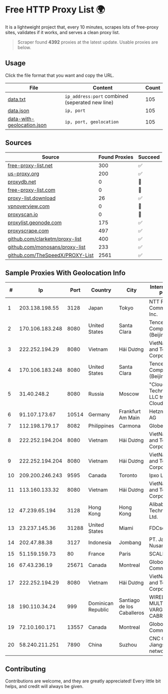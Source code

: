 
# Free HTTP Proxy List 🌍

It is a lightweight project that, every 10 minutes, scrapes lots of free-proxy sites, validates if it works, and serves a clean proxy list.


> Scraper found **4392** proxies at the latest update. Usable proxies are below.

## Usage

Click the file format that you want and copy the URL.


|File|Content|Count|
|----|-------|-----|
|[data.txt](https://raw.githubusercontent.com/themiralay/Proxy-List-World/master/data.txt)|`ip_address:port` combined (seperated new line)|105|
|[data.json](https://raw.githubusercontent.com/themiralay/Proxy-List-World/master/data.json)|`ip, port`|105|
|[data-with-geolocation.json](https://raw.githubusercontent.com/themiralay/Proxy-List-World/master/data-with-geolocation.json)|`ip, port, geolocation`|105|

## Sources

|Source|Found Proxies|Succeed|
|------|-------------|-------|
|[free-proxy-list.net](https://free-proxy-list.net)|300|✅|
|[us-proxy.org](https://www.us-proxy.org)|200|✅|
|[proxydb.net](http://proxydb.net)|0|🚫|
|[free-proxy-list.com](https://free-proxy-list.com/?page=&port=&type%5B%5D=http&type%5B%5D=https&up_time=0&search=Search)|0|🚫|
|[proxy-list.download](https://www.proxy-list.download/HTTP)|26|✅|
|[vpnoverview.com](https://vpnoverview.com/privacy/anonymous-browsing/free-proxy-servers)|0|🚫|
|[proxyscan.io](https://www.proxyscan.io)|0|🚫|
|[proxylist.geonode.com](https://proxylist.geonode.com/api/proxy-list?limit=300&page=1&sort_by=lastChecked&sort_type=desc&protocols=http,https)|175|✅|
|[proxyscrape.com](https://api.proxyscrape.com/v2/?request=displayproxies&protocol=http&timeout=10000&country=all&ssl=all&anonymity=all)|497|✅|
|[github.com/clarketm/proxy-list](https://raw.githubusercontent.com/clarketm/proxy-list/master/proxy-list-raw.txt)|400|✅|
|[github.com/monosans/proxy-list](https://raw.githubusercontent.com/monosans/proxy-list/main/proxies/http.txt)|233|✅|
|[github.com/TheSpeedX/PROXY-List](https://raw.githubusercontent.com/TheSpeedX/PROXY-List/master/http.txt)|2561|✅|


## Sample Proxies With Geolocation Info

|#|Ip|Port|Country|City|Internet Service Provider|
|-|--|----|-------|----|-------------------------|
|1|203.138.198.55|3128|Japan|Tokyo|NTT PC Communications, Inc.|
|2|170.106.183.248|8080|United States|Santa Clara|Tencent Cloud Computing (Beijing) Co|
|3|222.252.194.29|8080|Vietnam|Hải Dương|VietNam Post and Telecom Corporation|
|4|170.106.183.248|8080|United States|Santa Clara|Tencent Cloud Computing (Beijing) Co|
|5|31.40.248.2|8080|Russia|Moscow|"Cloud Technologies" LLC trading as Cloud.ru|
|6|91.107.173.67|10514|Germany|Frankfurt Am Main|Hetzner Online AG|
|7|112.198.179.17|8082|Philippines|Carmona|Globe Telecom|
|8|222.252.194.204|8080|Vietnam|Hải Dương|VietNam Post and Telecom Corporation|
|9|222.252.194.204|8080|Vietnam|Hải Dương|VietNam Post and Telecom Corporation|
|10|209.200.246.243|9595|Canada|Toronto|Ipxo LLC|
|11|113.160.133.32|8080|Vietnam|Hải Dương|VietNam Post and Telecom Corporation|
|12|47.239.65.194|3128|Hong Kong|Hong Kong|Alibaba (US) Technology Co., Ltd.|
|13|23.237.145.36|31288|United States|Miami|FDCservers.net|
|14|202.47.88.38|3127|Indonesia|Jombang|PT. Java Digital Nusantara|
|15|51.159.159.73|80|France|Paris|SCALEWAY|
|16|67.43.236.19|25671|Canada|Montreal|GloboTech Communications|
|17|222.252.194.29|8080|Vietnam|Hải Dương|VietNam Post and Telecom Corporation|
|18|190.110.34.24|999|Dominican Republic|Santiago de los Caballeros|WIRELESS MULTI SERVICE VARGAS CABRERA, S. R. L|
|19|72.10.160.171|13557|Canada|Montreal|GloboTech Communications|
|20|58.240.211.251|7890|China|Suzhou|CNC Group Jiangsu province network|



## Contributing

Contributions are welcome, and they are greatly appreciated! Every
little bit helps, and credit will always be given.

